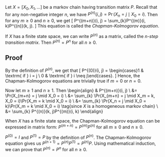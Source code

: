 Let $X = [X_0, X_1, \ldots]$ be a markov chain having transition matrix $P$.
Recall that for any non-negative integer $n$, we have $P^{(n)}(i, j) = \Pr(X_n = j \mid X_0 = i)$.
Then for any $m \ge 0$ and $n \ge 0$, we get
\[ P^{(m+n)}(i, j) = \sum_{k}P^{(m)}(i, k)P^{(n)}(k, j). \]
This equation is called the *Chapman-Kolmogorov equation*.

If $X$ has a finite state space, we can write $P^{(n)}$ as a matrix,
called the *$n$-step transition matrix*.
Then $P^{(n)} = P^n$ for all $n \ge 0$.

## Proof

By the definition of $P^{(n)}$, we get that
\[ P^{(0)}(i, j) = \begin{cases}1 & \textrm{ if } i = j \\ 0 & \textrm{ if } i \neq j\end{cases}. \]
Hence, the Chapman-Kolmogorov equations are trivially true if $m = 0$ or $n = 0$.

Now let $m \ge 1$ and $n \ge 1$. Then
\begin{align}
& P^{(m+n)}(i, j)
\\ &= \Pr(X_{m+n} = j \mid X_0 = i)
\\ &= \sum_{k} \Pr(X_{m+n} = j \mid X_m = k, X_0 = i)\Pr(X_m = k \mid X_0 = i)
\\ &= \sum_{k} \Pr(X_n = j \mid X_0 = k)\Pr(X_m = k \mid X_0 = i)
    \tag{since $X$ is a homogeneous markov chain}
\\ &= \sum_{k} P^{(n)}(k, j)P^{(m)}(i, k)
\end{align}

When $X$ has a finite state space, the Chapman-Kolmogorov equation can be expressed in matrix form:
$P^{(m+n)} = P^{(m)}P^{(n)}$ for all $m \ge 0$ and $n \ge 0$.

$P^{(0)} = I$ and $P^{(1)} = P$ by the definition of $P^{(n)}$.
The Chapman-Kolmogorov equation gives us $P^{(n+1)} = P^{(n)}P^{(1)} = P^{(n)}P$.
Using mathematical induction, we can prove that $P^{(n)} = P^n$ for all $n \ge 0$.
